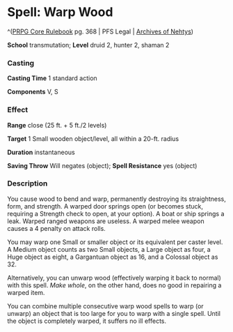 # Spell: Warp Wood

^([PRPG Core Rulebook][ss-warp-wood] pg. 368 | PFS Legal | [Archives of Nehtys][sn-warp-wood])

**School** transmutation; **Level** druid 2, hunter 2, shaman 2

### Casting

**Casting Time** 1 standard action  

**Components** V, S

### Effect

**Range** close (25 ft. + 5 ft./2 levels)  

**Target** 1 Small wooden object/level, all within a 20-ft. radius  

**Duration** instantaneous  

**Saving Throw** Will negates (object); **Spell Resistance** yes (object)

### Description

You cause wood to bend and warp, permanently destroying its straightness, form, and strength. A warped door springs open (or becomes stuck, requiring a Strength check to open, at your option). A boat or ship springs a leak. Warped ranged weapons are useless. A warped melee weapon causes a 4 penalty on attack rolls.  

You may warp one Small or smaller object or its equivalent per caster level. A Medium object counts as two Small objects, a Large object as four, a Huge object as eight, a Gargantuan object as 16, and a Colossal object as 32.  

Alternatively, you can unwarp wood (effectively warping it back to normal) with this spell. _Make whole_, on the other hand, does no good in repairing a warped item.  

You can combine multiple consecutive warp wood spells to warp (or unwarp) an object that is too large for you to warp with a single spell. Until the object is completely warped, it suffers no ill effects.

[ss-warp-wood]: http://paizo.com/pathfinderRPG/v57
[sn-warp-wood]: http://www.archivesofnethys.com/SpellDisplay.aspx?ItemName=Warp%20Wood